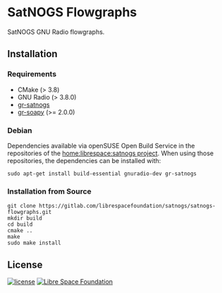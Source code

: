 # SatNOGS Flowgraphs

SatNOGS GNU Radio flowgraphs.

## Installation

### Requirements

- CMake (> 3.8)
- GNU Radio (> 3.8.0)
- [gr-satnogs](https://gitlab.com/librespacefoundation/satnogs/gr-satnogs)
- [gr-soapy](https://gitlab.com/librespacefoundation/gr-soapy) (>= 2.0.0)

### Debian

Dependencies available via openSUSE Open Build Service in the repositories of the
[home:librespace:satnogs project](https://build.opensuse.org/repositories/home:librespace:satnogs).
When using those repositories, the dependencies can be installed with:

```
sudo apt-get install build-essential gnuradio-dev gr-satnogs
```

### Installation from Source

```
git clone https://gitlab.com/librespacefoundation/satnogs/satnogs-flowgraphs.git
mkdir build
cd build
cmake ..
make
sudo make install
```

## License ##

[![license](https://img.shields.io/badge/license-GPL%203.0-6672D8.svg)](LICENSE)
[![Libre Space Foundation](https://img.shields.io/badge/%C2%A9%202020-Libre%20Space%20Foundation-6672D8.svg)](https://libre.space/)

